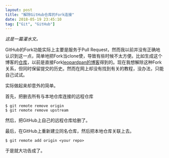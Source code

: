 ```yaml
---
layout: post
title: "解除GitHub仓库的Fork连接"
date: 2018-05-19 23:45:10
tag: ["Git", "GitHub"]
---
```


*这是一篇灌水文。*

GitHub的Fork功能实际上主要是服务于Pull Request，然而我以前并没有正确地认识到这一点，简单地把Fork当clone使，导致有些时候不太方便。比如生成这个博客的[仓库](https://github.com/miRoox/miRoox.github.io)，以前是直接Fork[leopardpan的博客](https://github.com/leopardpan/leopardpan.github.io)得到的。现在我想解除这种Fork关系，但同时保留提交的历史。然而在网上却没有找到有关的教程，没办法，只能自己试试。

<!--more-->

实际做起来却意外的简单。

首先，把删去所有与本地仓库连接的远程仓库

```
$ git remote remove origin
$ git remote remove upstream
```

然后，把GitHub上自己的远程仓库给删了。

最后，在GitHub上重新建立同名仓库，然后把本地仓库关联上去。

```
$ git remote add origin <your repo>
```

于是就大功告成了。
